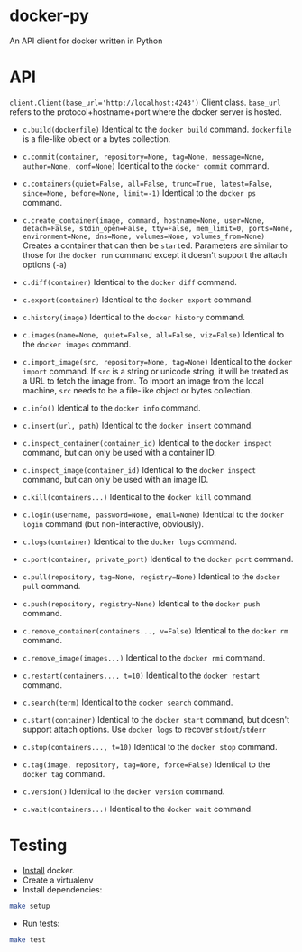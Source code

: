 docker-py
=========

An API client for docker written in Python

API
===

`client.Client(base_url='http://localhost:4243')`
Client class. `base_url` refers to the protocol+hostname+port where the docker server is hosted.

* `c.build(dockerfile)`
Identical to the `docker build` command. `dockerfile` is a file-like object or a bytes collection.

* `c.commit(container, repository=None, tag=None, message=None, author=None, conf=None)`
Identical to the `docker commit` command.

* `c.containers(quiet=False, all=False, trunc=True, latest=False, since=None, before=None, limit=-1)`
Identical to the `docker ps` command.

* `c.create_container(image, command, hostname=None, user=None, detach=False, stdin_open=False, tty=False, mem_limit=0, ports=None, environment=None, dns=None, volumes=None, volumes_from=None)`
Creates a container that can then be `start`ed. Parameters are similar to those for the `docker run` command
except it doesn't support the attach options (`-a`)

* `c.diff(container)`
Identical to the `docker diff` command.

* `c.export(container)`
Identical to the `docker export` command.

* `c.history(image)`
Identical to the `docker history` command.

* `c.images(name=None, quiet=False, all=False, viz=False)`
Identical to the `docker images` command.

* `c.import_image(src, repository=None, tag=None)`
Identical to the `docker import` command. If `src` is a string or unicode string, it will be treated as a URL
to fetch the image from. To import an image from the local machine, `src` needs to be a file-like object or
bytes collection.

* `c.info()`
Identical to the `docker info` command.

* `c.insert(url, path)`
Identical to the `docker insert` command.

* `c.inspect_container(container_id)`
Identical to the `docker inspect` command, but can only be used with a container ID.

* `c.inspect_image(container_id)`
Identical to the `docker inspect` command, but can only be used with an image ID.

* `c.kill(containers...)`
Identical to the `docker kill` command.

* `c.login(username, password=None, email=None)`
Identical to the `docker login` command (but non-interactive, obviously).

* `c.logs(container)`
Identical to the `docker logs` command.

* `c.port(container, private_port)`
Identical to the `docker port` command.

* `c.pull(repository, tag=None, registry=None)`
Identical to the `docker pull` command.

* `c.push(repository, registry=None)`
Identical to the `docker push` command.

* `c.remove_container(containers..., v=False)`
Identical to the `docker rm` command.

* `c.remove_image(images...)`
Identical to the `docker rmi` command.

* `c.restart(containers..., t=10)`
Identical to the `docker restart` command.

* `c.search(term)`
Identical to the `docker search` command.

* `c.start(container)`
Identical to the `docker start` command, but doesn't support attach options. Use `docker logs` to
recover `stdout`/`stderr`

* `c.stop(containers..., t=10)`
Identical to the `docker stop` command.

* `c.tag(image, repository, tag=None, force=False)`
Identical to the `docker tag` command.

* `c.version()`
Identical to the `docker version` command.

* `c.wait(containers...)`
Identical to the `docker wait` command.


Testing
=======

* [Install](http://www.docker.io/gettingstarted/) docker.
* Create a virtualenv
* Install dependencies:

```sh
make setup
```

* Run tests:

```sh
make test
```
